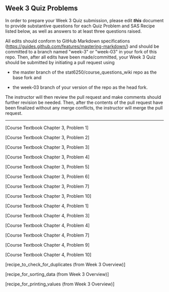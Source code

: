 ## Week 3 Quiz Problems

In order to prepare your Week 3 Quiz submission, please edit ***this*** document to provide substantive questions for each Quiz Problem and SAS Recipe listed below, as well as answers to at least three questions raised.

All edits should conform to GitHub Markdown specifications (https://guides.github.com/features/mastering-markdown/) and should be committed to a branch named "week-3" or "week-03" in your fork of this repo. Then, after all edits have been made/committed, your Week 3 Quiz should be submitted by initiating a pull request using

- the master branch of the stat6250/course_questions_wiki repo as the base fork and

- the week-03 branch of your version of the repo as the head fork.

The instructor will then review the pull request and make comments should further revision be needed. Then, after the contents of the pull request have been finalized without any merge conflicts, the instructor will merge the pull request.

********************************************************************************


[Course Textbook Chapter 3, Problem 1]



[Course Textbook Chapter 3, Problem 2]



[Course Textbook Chapter 3, Problem 3]



[Course Textbook Chapter 3, Problem 4]



[Course Textbook Chapter 3, Problem 5]



[Course Textbook Chapter 3, Problem 6]



[Course Textbook Chapter 3, Problem 7]



[Course Textbook Chapter 3, Problem 10]



[Course Textbook Chapter 4, Problem 1]



[Course Textbook Chapter 4, Problem 3]



[Course Textbook Chapter 4, Problem 4]



[Course Textbook Chapter 4, Problem 7]



[Course Textbook Chapter 4, Problem 9]



[Course Textbook Chapter 4, Problem 10]



[recipe_to_check_for_duplicates (from Week 3 Overview)]



[recipe_for_sorting_data (from Week 3 Overview)]



[recipe_for_printing_values (from Week 3 Overview)]


